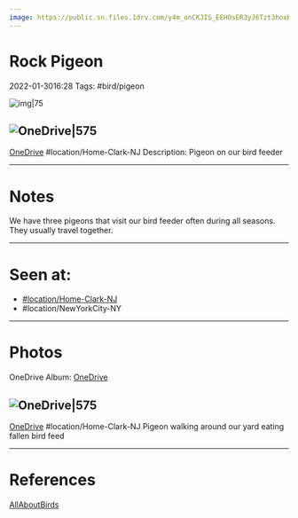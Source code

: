 ```yaml
---
image: https://public.sn.files.1drv.com/y4m_onCKJIS_EEHOsER3yJ6Tzt3hoxKenjL387wsOdt6G-Khrl0Ry9xT05v6opvivVjJ5WyFbQNQLT_CMzRKZfiMglodR3naiHARi085oWb2M4_cAU4cU1Qko5g6Qk8qkCrgZ5BYGfanT_pH8D-xYuxLrGVnkIGgMKur7UcueqKc6skYOsR5WrYh7NQRyJhEQuGyC1De7-m4C6tN8ZSofS6NuzkbMsPr0Y94jTL9ZfMTyY
---
```


# Rock Pigeon
2022-01-3016:28
Tags: #bird/pigeon

![img|75](https://sat02pap001files.storage.live.com/y4mN25-BCoCCfIOetbGB7oEPBe1KKISzxcUKJZgrje54Fy7Mtk-PzBHAChAU_GU46FOutWxHb5k7vwEmZScoxzF9w0W7kBOtjjUx7kSy-oSKPr8-Zq1Ayc-h901UPC36O2lQcMSY-PwSZely68gvAOoQc5js4WbaQr9YC-xsr5mbP4p9RZj8QoRKE_kgVumj5cfaEAXdy-p4GGdWEBLN5OyQq0P9U_fSQSoPr7Y21Lh8j8?encodeFailures=1&width=334&height=223)

 ## ![OneDrive|575](https://sat02pap001files.storage.live.com/y4m1-qTlAffw2sVnJprW_dzh5rgC6QvFREKD0dEHBS59aSkxXC8trcq1GuFSizJB2maVttmZ-wMXH81bAKGPjIX07kYmfI624WIeEAGa7GwpV4Ow1nxJ23k0bDy7N4XNg-KXZjVNmXv98z6ftLH34ycEKdSCpr7MsxXtH-BZHhrb2O65SgdDvin565Lx3RWfyfKC-9NPjUMvbZW3mw807uLDVziwGP_hgvegxU7cJhoQeg?encodeFailures=1&width=1339&height=893)
 [OneDrive](https://1drv.ms/u/s!AvaIuMdCo_w-xgaGG3io85uW7FUY)
#location/Home-Clark-NJ 
Description: Pigeon on our bird feeder

---------------------------------------------------------------
# **Notes**
We have three pigeons that visit our bird feeder often during all seasons. They usually travel together.

---------------------------------------------------------------
# Seen at:
-   [#location/Home-Clark-NJ](app://obsidian.md/index.html#location/Home-Clark-NJ)
-   #location/NewYorkCity-NY

---------------------------------------------------------------
# **Photos**
 OneDrive Album: [OneDrive](https://1drv.ms/u/s!AvaIuMdCo_w-xgMy6LOqCF6sWTTb?e=wfLz7i)

## ![OneDrive|575](https://sat02pap001files.storage.live.com/y4mcd-XAhyCeHrC7FwyavdZxsgnxlkpeZvLnHZzYkgq2iD-zsa1-Va7V4SBIk6vvwZrO-wuDCP6HusiZUXKB5Aa5d7s-O5sYlJsf_kWPiHbejvkwuVmDq6hFQGApZoGF78kvihszpyAfmlrkc2NgwHzrrIPou1EpeBXkukXnhNuVE7M0lFYvTmAa28JH29uljrgB8f6JErzBYwjXdbwE79eU5KrduPQyNXL7bTmegB9RIg?encodeFailures=1&width=836&height=836)
[OneDrive](https://1drv.ms/u/s!AvaIuMdCo_w-tX1seJMqVqCqo0G4)
#location/Home-Clark-NJ 
Pigeon walking around our yard eating fallen bird feed

---------------------------------------------------------------
# References
[AllAboutBirds](https://www.allaboutbirds.org/guide/Rock_Pigeon/id)